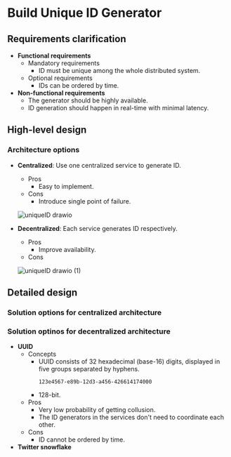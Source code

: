# Build Unique ID Generator

## Requirements clarification
- **Functional requirements**
   - Mandatory requirements
      - ID must be unique among the whole distributed system.
   - Optional requirements
      - IDs can be ordered by time.
- **Non-functional requirements**
   - The generator should be highly available.
   - ID generation should happen in real-time with minimal latency.
   
## High-level design
### Architecture options
- **Centralized**: Use one centralized service to generate ID.
   - Pros
      - Easy to implement.
   - Cons
      - Introduce single point of failure.

  ![uniqueID drawio](https://user-images.githubusercontent.com/8989447/158303619-8472b8a4-74b0-4da7-9132-de96b1a89a30.png)
- **Decentralized**: Each service generates ID respectively.
   - Pros
      - Improve availability.
   - Cons
  
  ![uniqueID drawio (1)](https://user-images.githubusercontent.com/8989447/158303949-72981c78-a56f-460f-b024-d1d9f039e6e8.png)

## Detailed design
### Solution options for centralized architecture
### Solution optinos for decentralized architecture
- **UUID**
   - Concepts
      - UUID consists of 32 hexadecimal (base-16) digits, displayed in five groups separated by hyphens.
        ```
        123e4567-e89b-12d3-a456-426614174000
        ```
      - 128-bit.
   - Pros
      - Very low probability of getting collusion.
      - The ID generators in the services don't need to coordinate each other.
   - Cons
      - ID cannot be ordered by time.
- **Twitter snowflake**
